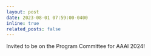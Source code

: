 ```yaml
---
layout: post
date: 2023-08-01 07:59:00-0400 
inline: true
related_posts: false
---
```


Invited to be on the Program Committee for AAAI 2024!
